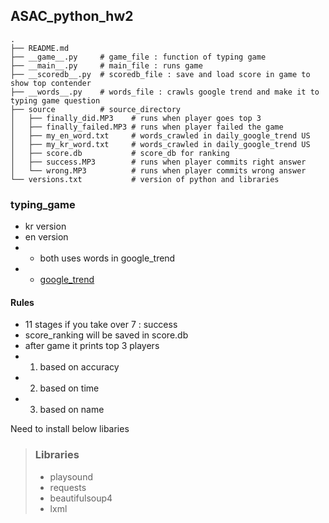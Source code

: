 ## ASAC_python_hw2
```
.
├── README.md
├── __game__.py     # game_file : function of typing game
├── __main__.py     # main_file : runs game  
├── __scoredb__.py  # scoredb_file : save and load score in game to show top contender
├── __words__.py    # words_file : crawls google trend and make it to typing game question 
├── source          # source_directory
│   ├── finally_did.MP3    # runs when player goes top 3
│   ├── finally_failed.MP3 # runs when player failed the game
│   ├── my_en_word.txt     # words_crawled in daily_google_trend US
│   ├── my_kr_word.txt     # words_crawled in daily_google_trend US
│   ├── score.db           # score_db for ranking
│   ├── success.MP3        # runs when player commits right answer
│   └── wrong.MP3          # runs when player commits wrong answer
└── versions.txt           # version of python and libraries
```
### typing_game
- kr version
- en version 
-   - both uses words in google_trend
-   - [google_trend](https://trends.google.com/trends/)
#### Rules
- 11 stages if you take over 7 : success
- score_ranking will be saved in score.db
- after game it prints top 3 players
- 1. based on accuracy
- 2. based on time
- 3. based on name


Need to install below libaries
>### Libraries
>- playsound
>- requests
>- beautifulsoup4
>- lxml
